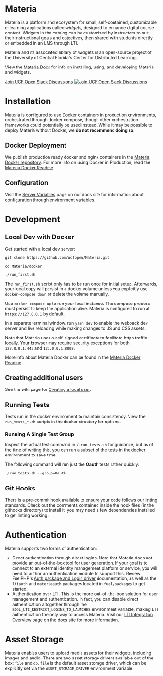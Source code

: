 # Materia

Materia is a platform and ecosystem for small, self-contained, customizable e-learning applications called _widgets_, designed to enhance digital course content. Widgets in the catalog can be customized by instructors to suit their instructional goals and objectives, then shared with students directly or embedded in an LMS through LTI.

Materia and its associated library of widgets is an open-source project of the University of Central Florida's Center for Distributed Learning.

View the [Materia Docs](http://ucfopen.github.io/Materia-Docs/) for info on installing, using, and developing Materia and widgets.

[Join UCF Open Slack Discussions](https://dl.ucf.edu/join-ucfopen/) [![Join UCF Open Slack Discussions](https://badgen.net/badge/icon/ucfopen?icon=slack&label=slack&color=e01563)](https://dl.ucf.edu/join-ucfopen/)

# Installation

Materia is configured to use Docker containers in production environments, orchestrated through docker compose, though other orchestration frameworks could potentially be used instead. While it may be possible to deploy Materia without Docker, we **do not recommend doing so**.

## Docker Deployment

We publish production ready docker and nginx containers in the [Materia Docker repository](https://github.com/orgs/ucfopen/packages/container/package/materia).  For more info on using Docker in Production, read the [Materia Docker Readme](docker/README.md)

## Configuration

Visit the [Server Variables](https://ucfopen.github.io/Materia-Docs/admin/server-variables.html) page on our docs site for information about configuration through environment variables.

# Development

## Local Dev with Docker

Get started with a local dev server:

```
git clone https://github.com/ucfopen/Materia.git

cd Materia/docker

./run_first.sh
```

The `run_first.sh` script only has to be run once for initial setup. Afterwards, your local copy will persist in a docker volume unless you explicitly use `docker-compose down` or delete the volume manually.

Use `docker-compose up` to run your local instance. The compose process must persist to keep the application alive. Materia is configured to run at `https://127.0.0.1` by default.

In a separate terminal window, run `yarn dev` to enable the webpack dev server and live reloading while making changes to JS and CSS assets. 

Note that Materia uses a self-signed certificate to facilitate https traffic locally. Your browser may require security exceptions for both `127.0.0.1:443` and `127.0.0.1:8008`.

More info about Materia Docker can be found in the [Materia Docker Readme](docker/README.md)

## Creating additional users

See the wiki page for [Creating a local user](https://github.com/ucfopen/Materia/wiki#creating-a-local-user).

## Running Tests

Tests run in the docker environment to maintain consistency. View the `run_tests_*.sh` scripts in the docker directory for options.

### Running A Single Test Group

Inspect the actual test command in `/.run_tests.sh` for guidance, but as of the time of writing this, you can run a subset of the tests in the docker environment to save time.

The following command will run just the **Oauth** tests rather quickly:

```
./run_tests.sh --group=Oauth
```

## Git Hooks

There is a pre-commit hook available to ensure your code follows our linting standards. Check out the comments contained inside the hook files (in the githooks directory) to install it, you may need a few dependencies installed to get linting working.

# Authentication

Materia supports two forms of authentication:

- Direct authentication through direct logins. Note that Materia does not provide an out-of-the-box tool for user generation. If your goal is to connect to an external identity management platform or service, you will need to author an authentication module to support this. Review FuelPHP's [Auth package and Login driver](https://fuelphp.com/docs/packages/auth/types/login.html) documentation, as well as the `ltiauth` and `materiaauth` packages located in `fuel/packages` to get started.
- Authentication over LTI. This is the more out-of-the-box solution for user management and authentication. In fact, you can disable direct authentication altogether through the `BOOL_LTI_RESTRICT_LOGINS_TO_LAUNCHES` environment variable, making LTI authentication the only way to access Materia. Visit our [LTI Integration Overview](https://ucfopen.github.io/Materia-Docs/develop/lti-integrations.html) page on the docs site for more information.

# Asset Storage

Materia enables users to upload media assets for their widgets, including images and audio. There are two asset storage drivers available out of the box: `file` and `db`. `file` is the default asset storage driver, which can be explicitly set via the `ASSET_STORAGE_DRIVER` environment variable.